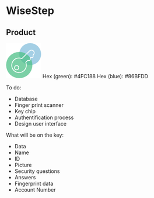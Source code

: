 # WiseStep

## Product
![Our logo](html/logo96.png)
Hex (green): #4FC188
Hex (blue): #86BFDD

To do:
- Database
- Finger print scanner
- Key chip
- Authentification process
- Design user interface
  
What will be on the key: 
- Data
- Name 
- ID
- Picture 
- Security questions
- Answers
- Fingerprint data
- Account Number
